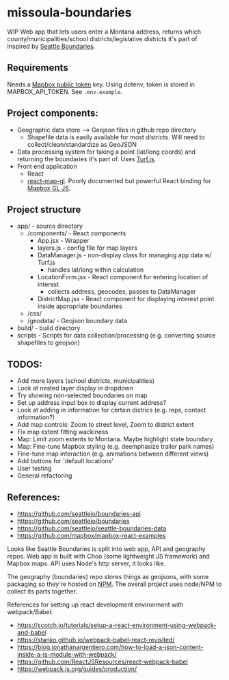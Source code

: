 # missoula-boundaries

WIP Web app that lets users enter a Montana address, returns which county/municipalities/school districts/legislative districts it's part of. Inspired by [Seattle Boundaries](https://github.com/seattleio/boundaries).

## Requirements

Needs a [Mapbox public token](https://www.mapbox.com/help/how-access-tokens-work/) key. Using dotenv,  token is stored in MAPBOX_API_TOKEN. See `.env.example`.

## Project components:

- Geographic data store --> Geojson files in github repo directory
    - Shapefile data is easily available for most districts. Will need to collect/clean/standardize as GeoJSON
- Data processing system for taking a point (lat/long coords) and returning the boundaries it's part of. Uses [Turf.js](https://github.com/Turfjs/turf).
- Front end application
    - React
    - [react-map-gl](https://github.com/uber/react-map-gl). Poorly documented but powerful React binding for [Mapbox GL JS](https://www.mapbox.com/mapbox-gl-js/api/).

## Project structure

- app/ - source directory
    - /components/ - React components
        - App.jsx - Wrapper
        - layers.js - config file for map layers
        - DataManager.js - non-display class for managing app data w/ Turf.js
            - handles lat/long within calculation
        - LocationForm.jsx - React component for entering location of interest
            - collects address, geocodes, passes to DataManager
        - DistrictMap.jsx - React component for displaying interest point inside appropriate boundaries
    - /css/
    - /geodata/ - Geojson boundary data
- build/ - build directory
- scripts - Scripts for data collection/processing (e.g. converting source shapefiles to geojson)


## TODOS:

- Add more layers (school districts, municipalities)
- Look at nested layer display in dropdown
- Try showing non-selected boundaries on map
- Set up address input box to display current address?
- Look at adding in information for certain districs (e.g. reps, contact information?)
- Add map controls: Zoom to street level, Zoom to district extent
- Fix map extent fitting wackiness
- Map: Limit zoom extents to Montana. Maybe highlight state boundary
- Map: Fine-tune Mapbox styling (e.g. deemphasize trailer park names)
- Fine-tune map interaction (e.g. animations between different views)
- Add buttons for 'default locations'
- User testing
- General refactoring


## References:
- https://github.com/seattleio/boundaries-api
- https://github.com/seattleio/boundaries
- https://github.com/seattleio/seattle-boundaries-data
- https://github.com/mapbox/mapbox-react-examples

Looks like Seattle Boundaries is split into web app, API and geography repos. Web app is built with Choo (some lightweight JS framework) and Mapbox maps. API uses Node's http server, it looks like.

The geography (boundaries) repo stores things as geojsons, with some packaging so they're hosted on [NPM](https://www.npmjs.com/package/seattle-boundaries). The overall project uses node/NPM to collect its parts together.

References for setting up react development environment with webpack/Babel:
- https://scotch.io/tutorials/setup-a-react-environment-using-webpack-and-babel
- https://stanko.github.io/webpack-babel-react-revisited/
- https://blog.jonathanargentiero.com/how-to-load-a-json-content-inside-a-js-module-with-webpack/
- https://github.com/ReactJSResources/react-webpack-babel
- https://webpack.js.org/guides/production/
